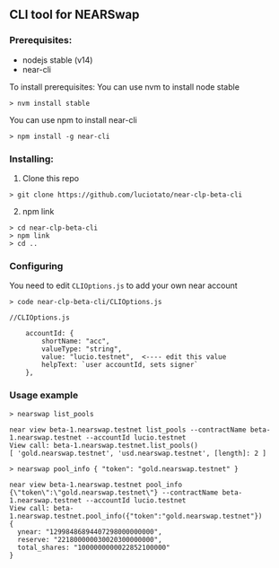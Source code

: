 ## CLI tool for NEARSwap 

### Prerequisites:

* nodejs stable (v14)
* near-cli

To install prerequisites:
You can use nvm to install node stable

`> nvm install stable`

You can use npm to install near-cli

`> npm install -g near-cli`

### Installing:

1. Clone this repo

`> git clone https://github.com/luciotato/near-clp-beta-cli`

2. npm link

```
> cd near-clp-beta-cli
> npm link
> cd ..
```

### Configuring

You need to edit `CLIOptions.js` to add your own near account

`> code near-clp-beta-cli/CLIOptions.js`

```
//CLIOptions.js

    accountId: {
        shortName: "acc",
        valueType: "string",
        value: "lucio.testnet",  <---- edit this value
        helpText: `user accountId, sets signer`
    },
```

### Usage example

`> nearswap list_pools`

```
near view beta-1.nearswap.testnet list_pools --contractName beta-1.nearswap.testnet --accountId lucio.testnet
View call: beta-1.nearswap.testnet.list_pools()
[ 'gold.nearswap.testnet', 'usd.nearswap.testnet', [length]: 2 ]
```

`> nearswap pool_info { "token": "gold.nearswap.testnet" }`

```
near view beta-1.nearswap.testnet pool_info {\"token\":\"gold.nearswap.testnet\"} --contractName beta-1.nearswap.testnet --accountId lucio.testnet
View call: beta-1.nearswap.testnet.pool_info({"token":"gold.nearswap.testnet"})
{
  ynear: "12998486894407298000000000",
  reserve: "221800000030020300000000",
  total_shares: "1000000000022852100000"
}
```
